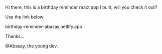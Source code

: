 Hi there, this is a birthday reminder react app I built, will you check it out?

Use the link below:

birthday-reminder-abasay.netlify.app

Thanks...

@Abasay, the young dev.
